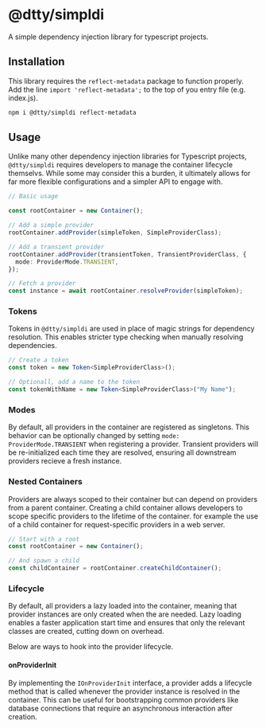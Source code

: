 # @dtty/simpldi

A simple dependency injection library for typescript projects.

## Installation

This library requires the `reflect-metadata` package to function properly.
Add the line `import 'reflect-metadata';` to the top of you entry file (e.g. index.js).

```sh
npm i @dtty/simpldi reflect-metadata
```

## Usage

Unlike many other dependency injection libraries for Typescript projects, `@dtty/simpldi` requires developers to manage the container lifecycle themselvs.
While some may consider this a burden, it ultimately allows for far more flexible configurations and a simpler API to engage with.

```ts
// Basic usage

const rootContainer = new Container();

// Add a simple provider
rootContainer.addProvider(simpleToken, SimpleProviderClass);

// Add a transient provider
rootContainer.addProvider(transientToken, TransientProviderClass, {
  mode: ProviderMode.TRANSIENT,
});

// Fetch a provider
const instance = await rootContainer.resolveProvider(simpleToken);
```

### Tokens

Tokens in `@dtty/simpldi` are used in place of magic strings for dependency resolution.
This enables stricter type checking when manually resolving dependencies.

```ts
// Create a token
const token = new Token<SimpleProviderClass>();

// Optionall, add a name to the token
const tokenWithName = new Token<SimpleProviderClass>("My Name");
```

### Modes

By default, all providers in the container are registered as singletons.
This behavior can be optionally changed by setting `mode: ProviderMode.TRANSIENT` when registering a provider.
Transient providers will be re-initialized each time they are resolved, ensuring all downstream providers recieve a fresh instance.

### Nested Containers

Providers are always scoped to their container but can depend on providers from a parent container.
Creating a child container allows developers to scope specific providers to the lifetime of the container. for example the use of a child container for request-specific providers in a web server.

```ts
// Start with a root
const rootContainer = new Container();

// And spawn a child
const childContainer = rootContainer.createChildContainer();
```

### Lifecycle

By default, all providers a lazy loaded into the container, meaning that provider instances are only created when the are needed.
Lazy loading enables a faster application start time and ensures that only the relevant classes are created, cutting down on overhead.

Below are ways to hook into the provider lifecycle.

#### onProviderInit

By implementing the `IOnProviderInit` interface, a provider adds a lifecycle method that is called whenever the provider instance is resolved in the container.
This can be useful for bootstrapping common providers like database connections that require an asynchronous interaction after creation.
